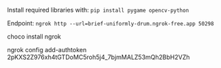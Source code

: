 Install required libraries with:
```pip install pygame opencv-python```

Endpoint: 
```ngrok http --url=brief-uniformly-drum.ngrok-free.app 50298```


choco install ngrok

ngrok config add-authtoken 2pKXS2Z976xh4tGTDoMC5roh5j4_7bjmMALZ53mQh2BbH2VZh